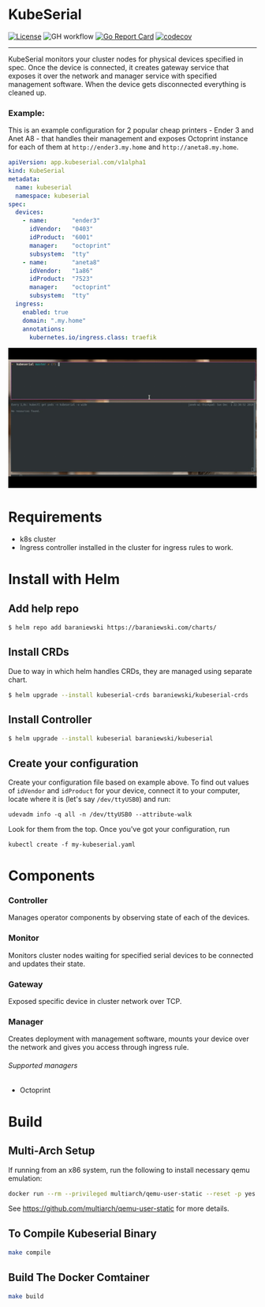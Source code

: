 # KubeSerial
[![License](https://img.shields.io/badge/License-Apache_2.0-blue.svg)](https://opensource.org/licenses/Apache-2.0)
![GH workflow](https://github.com/janekbaraniewski/kubeserial/actions/workflows/test.yml/badge.svg)
[![Go Report Card](https://goreportcard.com/badge/github.com/janekbaraniewski/kubeserial)](https://goreportcard.com/report/github.com/janekbaraniewski/kubeserial)
[![codecov](https://codecov.io/gh/janekbaraniewski/kubeserial/branch/master/graph/badge.svg?token=Y95FB6H188)](https://codecov.io/gh/janekbaraniewski/kubeserial)

---

KubeSerial monitors your cluster nodes for physical devices specified in spec. Once the device is connected, it creates gateway service that exposes it over the network and manager service with specified management software. When the device gets disconnected everything is cleaned up.

### Example:

This is an example configuration for 2 popular cheap printers - Ender 3 and Anet A8 - that handles their management and exposes Octoprint instance for each of them at `http://ender3.my.home` and `http://aneta8.my.home`.

```yaml
apiVersion: app.kubeserial.com/v1alpha1
kind: KubeSerial
metadata:
  name: kubeserial
  namespace: kubeserial
spec:
  devices:
    - name:       "ender3"
      idVendor:   "0403"
      idProduct:  "6001"
      manager:    "octoprint"
      subsystem:  "tty"
    - name:       "aneta8"
      idVendor:   "1a86"
      idProduct:  "7523"
      manager:    "octoprint"
      subsystem:  "tty"
  ingress:
    enabled: true
    domain: ".my.home"
    annotations:
      kubernetes.io/ingress.class: traefik
```

![Example usage 1](demo1.gif)


# Requirements

- k8s cluster
- Ingress controller installed in the cluster for ingress rules to work.

# Install with Helm

## Add help repo


```bash
$ helm repo add baraniewski https://baraniewski.com/charts/
```
## Install CRDs

Due to way in which helm handles CRDs, they are managed using separate chart.

```bash
$ helm upgrade --install kubeserial-crds baraniewski/kubeserial-crds
```
## Install Controller

```bash
$ helm upgrade --install kubeserial baraniewski/kubeserial
```

## Create your configuration

Create your configuration file based on example above. To find out values of `idVendor` and `idProduct` for your device, connect it to your computer, locate where it is (let's say `/dev/ttyUSB0`) and run:
```
udevadm info -q all -n /dev/ttyUSB0 --attribute-walk
```
Look for them from the top. Once you've got your configuration, run

```
kubectl create -f my-kubeserial.yaml
```

# Components

### Controller

Manages operator components by observing state of each of the devices.

### Monitor

Monitors cluster nodes waiting for specified serial devices to be connected and updates their state.

### Gateway

Exposed specific device in cluster network over TCP.

### Manager

Creates deployment with management software, mounts your device over the network and gives you access through ingress rule.

###### Supported managers

- Octoprint


# Build

## Multi-Arch Setup

If running from an x86 system, run the following to install necessary qemu emulation:

```sh
docker run --rm --privileged multiarch/qemu-user-static --reset -p yes
```

See <https://github.com/multiarch/qemu-user-static> for more details.

## To Compile Kubeserial Binary

```sh
make compile
```

## Build The Docker Comtainer

```sh
make build
```

